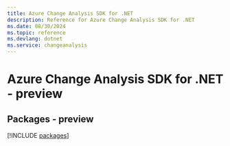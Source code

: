 ```yaml
---
title: Azure Change Analysis SDK for .NET
description: Reference for Azure Change Analysis SDK for .NET
ms.date: 08/30/2024
ms.topic: reference
ms.devlang: dotnet
ms.service: changeanalysis
---
```

# Azure Change Analysis SDK for .NET - preview
## Packages - preview
[!INCLUDE [packages](change-analysis-index.md)]